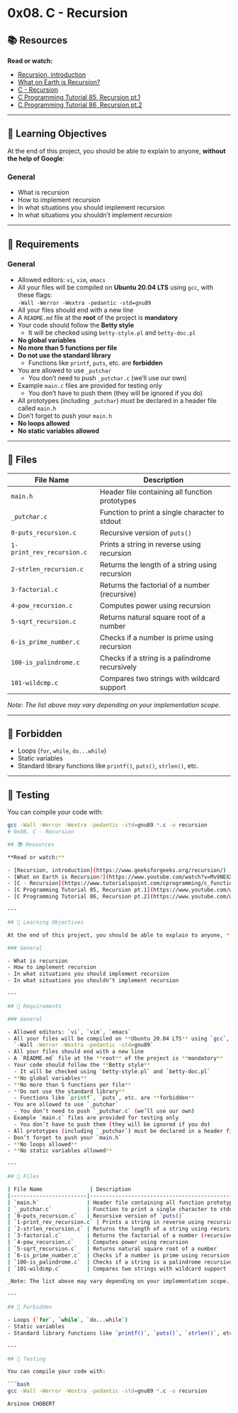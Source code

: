 # 0x08. C - Recursion

## 📚 Resources

**Read or watch:**

- [Recursion, introduction](https://www.geeksforgeeks.org/recursion/)
- [What on Earth is Recursion?](https://www.youtube.com/watch?v=Mv9NEXX1VHc)
- [C - Recursion](https://www.tutorialspoint.com/cprogramming/c_functions.htm)
- [C Programming Tutorial 85, Recursion pt.1](https://www.youtube.com/watch?v=k7-N8R0-KY4)
- [C Programming Tutorial 86, Recursion pt.2](https://www.youtube.com/watch?v=E6lnsdOf2ZY)

---

## 🎯 Learning Objectives

At the end of this project, you should be able to explain to anyone, **without the help of Google**:

### General

- What is recursion
- How to implement recursion
- In what situations you should implement recursion
- In what situations you shouldn’t implement recursion

---

## 📄 Requirements

### General

- Allowed editors: `vi`, `vim`, `emacs`
- All your files will be compiled on **Ubuntu 20.04 LTS** using `gcc`, with these flags:  
  `-Wall -Werror -Wextra -pedantic -std=gnu89`
- All your files should end with a new line
- A `README.md` file at the **root** of the project is **mandatory**
- Your code should follow the **Betty style**
  - It will be checked using `betty-style.pl` and `betty-doc.pl`
- **No global variables**
- **No more than 5 functions per file**
- **Do not use the standard library**
  - Functions like `printf`, `puts`, etc. are **forbidden**
- You are allowed to use `_putchar`
  - You don’t need to push `_putchar.c` (we’ll use our own)
- Example `main.c` files are provided for testing only
  - You don’t have to push them (they will be ignored if you do)
- All prototypes (including `_putchar`) must be declared in a header file called `main.h`
- Don’t forget to push your `main.h`
- **No loops allowed**
- **No static variables allowed**

---

## 📁 Files

| File Name               | Description                                      |
|------------------------|--------------------------------------------------|
| `main.h`               | Header file containing all function prototypes   |
| `_putchar.c`           | Function to print a single character to stdout   |
| `0-puts_recursion.c`   | Recursive version of `puts()`                    |
| `1-print_rev_recursion.c` | Prints a string in reverse using recursion    |
| `2-strlen_recursion.c` | Returns the length of a string using recursion   |
| `3-factorial.c`        | Returns the factorial of a number (recursive)    |
| `4-pow_recursion.c`    | Computes power using recursion                   |
| `5-sqrt_recursion.c`   | Returns natural square root of a number          |
| `6-is_prime_number.c`  | Checks if a number is prime using recursion      |
| `100-is_palindrome.c`  | Checks if a string is a palindrome recursively   |
| `101-wildcmp.c`        | Compares two strings with wildcard support       |

_Note: The list above may vary depending on your implementation scope._

---

## 🚫 Forbidden

- Loops (`for`, `while`, `do...while`)
- Static variables
- Standard library functions like `printf()`, `puts()`, `strlen()`, etc.

---

## 🧪 Testing

You can compile your code with:

```bash
gcc -Wall -Werror -Wextra -pedantic -std=gnu89 *.c -o recursion
# 0x08. C - Recursion

## 📚 Resources

**Read or watch:**

- [Recursion, introduction](https://www.geeksforgeeks.org/recursion/)
- [What on Earth is Recursion?](https://www.youtube.com/watch?v=Mv9NEXX1VHc)
- [C - Recursion](https://www.tutorialspoint.com/cprogramming/c_functions.htm)
- [C Programming Tutorial 85, Recursion pt.1](https://www.youtube.com/watch?v=k7-N8R0-KY4)
- [C Programming Tutorial 86, Recursion pt.2](https://www.youtube.com/watch?v=E6lnsdOf2ZY)

---

## 🎯 Learning Objectives

At the end of this project, you should be able to explain to anyone, **without the help of Google**:

### General

- What is recursion
- How to implement recursion
- In what situations you should implement recursion
- In what situations you shouldn’t implement recursion

---

## 📄 Requirements

### General

- Allowed editors: `vi`, `vim`, `emacs`
- All your files will be compiled on **Ubuntu 20.04 LTS** using `gcc`, with these flags:  
  `-Wall -Werror -Wextra -pedantic -std=gnu89`
- All your files should end with a new line
- A `README.md` file at the **root** of the project is **mandatory**
- Your code should follow the **Betty style**
  - It will be checked using `betty-style.pl` and `betty-doc.pl`
- **No global variables**
- **No more than 5 functions per file**
- **Do not use the standard library**
  - Functions like `printf`, `puts`, etc. are **forbidden**
- You are allowed to use `_putchar`
  - You don’t need to push `_putchar.c` (we’ll use our own)
- Example `main.c` files are provided for testing only
  - You don’t have to push them (they will be ignored if you do)
- All prototypes (including `_putchar`) must be declared in a header file called `main.h`
- Don’t forget to push your `main.h`
- **No loops allowed**
- **No static variables allowed**

---

## 📁 Files

| File Name               | Description                                      |
|------------------------|--------------------------------------------------|
| `main.h`               | Header file containing all function prototypes   |
| `_putchar.c`           | Function to print a single character to stdout   |
| `0-puts_recursion.c`   | Recursive version of `puts()`                    |
| `1-print_rev_recursion.c` | Prints a string in reverse using recursion    |
| `2-strlen_recursion.c` | Returns the length of a string using recursion   |
| `3-factorial.c`        | Returns the factorial of a number (recursive)    |
| `4-pow_recursion.c`    | Computes power using recursion                   |
| `5-sqrt_recursion.c`   | Returns natural square root of a number          |
| `6-is_prime_number.c`  | Checks if a number is prime using recursion      |
| `100-is_palindrome.c`  | Checks if a string is a palindrome recursively   |
| `101-wildcmp.c`        | Compares two strings with wildcard support       |

_Note: The list above may vary depending on your implementation scope._

---

## 🚫 Forbidden

- Loops (`for`, `while`, `do...while`)
- Static variables
- Standard library functions like `printf()`, `puts()`, `strlen()`, etc.

---

## 🧪 Testing

You can compile your code with:

```bash
gcc -Wall -Werror -Wextra -pedantic -std=gnu89 *.c -o recursion

Arsinoe CHOBERT
